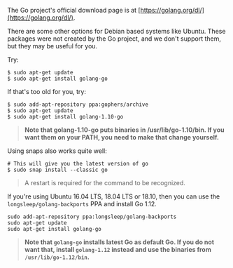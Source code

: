 The Go project's official download page is at [https://golang.org/dl/](https://golang.org/dl/).

There are some other options for Debian based systems like Ubuntu.  These packages were not created by the Go project, and we don't support them, but they may be useful for you.

Try:

```
$ sudo apt-get update
$ sudo apt-get install golang-go
```

If that's too old for you, try:

```
$ sudo add-apt-repository ppa:gophers/archive
$ sudo apt-get update
$ sudo apt-get install golang-1.10-go
```

> **Note that golang-1.10-go puts binaries in /usr/lib/go-1.10/bin. If you want them on your PATH, you need to make that change yourself.**

Using snaps also works quite well:

```
# This will give you the latest version of go
$ sudo snap install --classic go
```
> A restart is required for the command to be recognized.

If you're using Ubuntu 16.04 LTS, 18.04 LTS or 18.10, then you can use the `longsleep/golang-backports` PPA and install Go 1.12.

```
sudo add-apt-repository ppa:longsleep/golang-backports
sudo apt-get update
sudo apt-get install golang-go
```

> **Note that `golang-go` installs latest Go as default Go. If you do not want that, install `golang-1.12` instead and use the binaries from `/usr/lib/go-1.12/bin`.**
